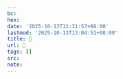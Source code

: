 ```yaml
---
bc:
hex:
date: '2025-10-13T11:31:57+08:00'
lastmod: '2025-10-13T13:04:51+08:00'
title: 󰫍
url: 󰫍
tags: []
src:
note:
---
```

